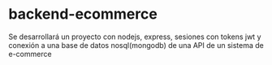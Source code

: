# backend-ecommerce
Se desarrollará un proyecto con nodejs, express, sesiones con tokens jwt y conexión a una base de datos nosql(mongodb) de una API de un sistema de e-commerce
